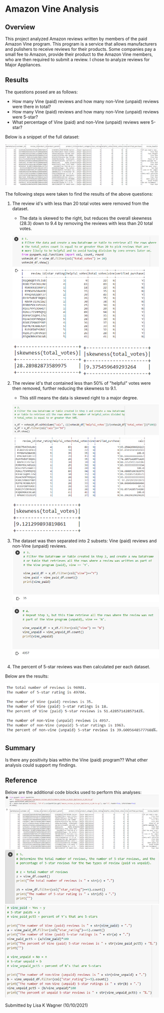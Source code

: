# Amazon Vine Analysis

## Overview
This project analyzed Amazon reviews written by members of the paid Amazon Vine program.  This program is a service that allows manufacturers and pulishers to receive reviews for their products.  Some companies pay a small fee to Amazon, provide their product to the Amazon Vine members, who are then required to submit a review.  I chose to analyze reviews for Major Appliances.

## Results
The questions posed are as follows:
  * How many Vine (paid) reviews and how many non-Vine (unpaid) reviews were there in total?
  * How many Vine (paid) reviews and how many non-Vine (unpaid) reviews were 5-star?
  * What percentage of Vine (paid) and non-Vine (unpaid) reviews were 5-star?

Below is a snippet of the full dataset:

![Full_dataset.png](https://github.com/WagnerLisaK/Amazon_Vine_Analysis/blob/main/Resources/Full_dataset.png)

The following steps were taken to find the results of the above questions:
  1. The review id's with less than 20 total votes were removed from the dataset.
        * The data is skewed to the right, but reduces the overall skewness (28.3) down to 9.4 by removing the reviews with less than 20 total votes.
        
        ![Votes20_DF.png](https://github.com/WagnerLisaK/Amazon_Vine_Analysis/blob/main/Resources/Votes20_DF.png)
        
        ![skewness_total_pop.png](https://github.com/WagnerLisaK/Amazon_Vine_Analysis/blob/main/Resources/skewness_total_pop.png)   ![skewness_20votes.png](https://github.com/WagnerLisaK/Amazon_Vine_Analysis/blob/main/Resources/skewness_20votes.png)
               
  2. The review id's that contained less than 50% of "helpful" votes were then removed, further reducing the skewness to 9.1.
        * This still means the data is skewed right to a major degree.
        
        ![Helpful_Votes.png](https://github.com/WagnerLisaK/Amazon_Vine_Analysis/blob/main/Resources/Helpful_Votes.png)
        
        ![skewness_50pct.png](https://github.com/WagnerLisaK/Amazon_Vine_Analysis/blob/main/Resources/skewness_50pct.png)
        
  3. The dataset was then separated into 2 subsets: Vine (paid) reviews and non-Vine (unpaid) reviews.
        ![Paid.png](https://github.com/WagnerLisaK/Amazon_Vine_Analysis/blob/main/Resources/Paid.png)
        
        ![Unpaid.png](https://github.com/WagnerLisaK/Amazon_Vine_Analysis/blob/main/Resources/Unpaid.png)
  
  4. The percent of 5-star reviews was then calculated per each dataset.

Below are the results:

![Results_no_code.png](https://github.com/WagnerLisaK/Amazon_Vine_Analysis/blob/main/Resources/Results_no_code.png)


## Summary

Is there any positivity bias within the Vine (paid) program??  What other analysis could support my findings.

## Reference

Below are the additional code blocks used to perform this analyses:
![Major_Appliances.png](https://github.com/WagnerLisaK/Amazon_Vine_Analysis/blob/main/Resources/Major_Appliances.png)
![Final_Code1.png](https://github.com/WagnerLisaK/Amazon_Vine_Analysis/blob/main/Resources/Final_Code1.png)
![Final_Code2.png](https://github.com/WagnerLisaK/Amazon_Vine_Analysis/blob/main/Resources/Final_Code2.png)

Submitted by Lisa K Wagner (10/10/2021)
